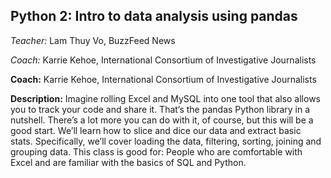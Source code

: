 ## Python 2: Intro to data analysis using pandas
*Teacher:* Lam Thuy Vo, BuzzFeed News

*Coach:* Karrie Kehoe, International Consortium of Investigative Journalists

**Coach:** Karrie Kehoe, International Consortium of Investigative Journalists

**Description:** Imagine rolling Excel and MySQL into one tool that also allows you to track your code and share it. That’s the pandas Python library in a nutshell. There’s a lot more you can do with it, of course, but this will be a good start. We’ll learn how to slice and dice our data and extract basic stats. Specifically, we’ll cover loading the data, filtering, sorting, joining and grouping data. This class is good for: People who are comfortable with Excel and are familiar with the basics of SQL and Python.

